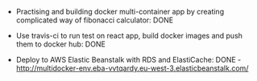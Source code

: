 - Practising and building docker multi-container app by creating complicated way of fibonacci calculator: DONE

- Use travis-ci to run test on react app, build docker images and push them to docker hub: DONE

- Deploy to AWS Elastic Beanstalk with RDS and ElastiCache: DONE - http://multidocker-env.eba-vvtqardy.eu-west-3.elasticbeanstalk.com/
